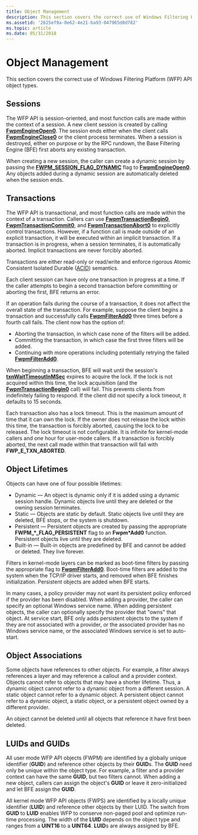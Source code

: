 ```yaml
---
title: Object Management
description: This section covers the correct use of Windows Filtering Platform (WFP) API object types.
ms.assetid: '2625ef9a-0e62-4e21-ba93-047965d0d782'
ms.topic: article
ms.date: 05/31/2018
---
```


# Object Management

This section covers the correct use of Windows Filtering Platform (WFP) API object types.

## Sessions

The WFP API is session-oriented, and most function calls are made within the context of a session. A new client session is created by calling [**FwpmEngineOpen0**](/windows/desktop/api/Fwpmu/nf-fwpmu-fwpmengineopen0). The session ends either when the client calls [**FwpmEngineClose0**](/windows/desktop/api/Fwpmu/nf-fwpmu-fwpmengineclose0) or the client process terminates. When a session is destroyed, either on purpose or by the RPC rundown, the Base Filtering Engine (BFE) first aborts any existing transaction.

When creating a new session, the caller can create a dynamic session by passing the [**FWPM\_SESSION\_FLAG\_DYNAMIC**](/windows/desktop/api/Fwpmtypes/ns-fwpmtypes-fwpm_session0_) flag to [**FwpmEngineOpen0**](/windows/desktop/api/Fwpmu/nf-fwpmu-fwpmengineopen0). Any objects added during a dynamic session are automatically deleted when the session ends.

## Transactions

The WFP API is transactional, and most function calls are made within the context of a transaction. Callers can use [**FwpmTransactionBegin0**](/windows/desktop/api/Fwpmu/nf-fwpmu-fwpmtransactionbegin0), [**FwpmTransactionCommit0**](/windows/desktop/api/Fwpmu/nf-fwpmu-fwpmtransactioncommit0), and [**FwpmTransactionAbort0**](/windows/desktop/api/Fwpmu/nf-fwpmu-fwpmtransactionabort0) to explicitly control transactions. However, if a function call is made outside of an explicit transaction, it will be executed within an implicit transaction. If a transaction is in progress, when a session terminates, it is automatically aborted. Implicit transactions are never forcibly aborted.

Transactions are either read-only or read/write and enforce rigorous Atomic Consistent Isolated Durable ([ACID](http://go.microsoft.com/fwlink/p/?linkid=98334)) semantics.

Each client session can have only one transaction in progress at a time. If the caller attempts to begin a second transaction before committing or aborting the first, BFE returns an error.

If an operation fails during the course of a transaction, it does not affect the overall state of the transaction. For example, suppose the client begins a transaction and successfully calls [**FwpmFilterAdd0**](/windows/desktop/api/Fwpmu/nf-fwpmu-fwpmfilteradd0) three times before a fourth call fails. The client now has the option of:

-   Aborting the transaction, in which case none of the filters will be added.
-   Committing the transaction, in which case the first three filters will be added.
-   Continuing with more operations including potentially retrying the failed [**FwpmFilterAdd0**](/windows/desktop/api/Fwpmu/nf-fwpmu-fwpmfilteradd0).

When beginning a transaction, BFE will wait until the session's [**txnWaitTimeoutInMSec**](/windows/desktop/api/Fwpmtypes/ns-fwpmtypes-fwpm_session0_) expires to acquire the lock. If the lock is not acquired within this time, the lock acquisition (and the [**FwpmTransactionBegin0**](/windows/desktop/api/Fwpmu/nf-fwpmu-fwpmtransactionbegin0) call) will fail. This prevents clients from indefinitely failing to respond. If the client did not specify a lock timeout, it defaults to 15 seconds.

Each transaction also has a lock timeout. This is the maximum amount of time that it can own the lock. If the owner does not release the lock within this time, the transaction is forcibly aborted, causing the lock to be released. The lock timeout is not configurable. It is infinite for kernel-mode callers and one hour for user-mode callers. If a transaction is forcibly aborted, the next call made within that transaction will fail with **FWP\_E\_TXN\_ABORTED**.

## Object Lifetimes

Objects can have one of four possible lifetimes:

-   Dynamic — An object is dynamic only if it is added using a dynamic session handle. Dynamic objects live until they are deleted or the owning session terminates.
-   Static — Objects are static by default. Static objects live until they are deleted, BFE stops, or the system is shutdown.
-   Persistent — Persistent objects are created by passing the appropriate **FWPM\_\*\_FLAG\_PERSISTENT** flag to an **Fwpm\*Add0** function. Persistent objects live until they are deleted.
-   Built-in — Built-in objects are predefined by BFE and cannot be added or deleted. They live forever.

Filters in kernel-mode layers can be marked as boot-time filters by passing the appropriate flag to [**FwpmFilterAdd0**](/windows/desktop/api/Fwpmu/nf-fwpmu-fwpmfilteradd0). Boot-time filters are added to the system when the TCP/IP driver starts, and removed when BFE finishes initialization. Persistent objects are added when BFE starts.

In many cases, a policy provider may not want its persistent policy enforced if the provider has been disabled. When adding a provider, the caller can specify an optional Windows service name. When adding persistent objects, the caller can optionally specify the provider that "owns" that object. At service start, BFE only adds persistent objects to the system if they are not associated with a provider, or the associated provider has no Windows service name, or the associated Windows service is set to auto-start.

## Object Associations

Some objects have references to other objects. For example, a filter always references a layer and may reference a callout and a provider context. Objects cannot refer to objects that may have a shorter lifetime. Thus, a dynamic object cannot refer to a dynamic object from a different session. A static object cannot refer to a dynamic object. A persistent object cannot refer to a dynamic object, a static object, or a persistent object owned by a different provider.

An object cannot be deleted until all objects that reference it have first been deleted.

## LUIDs and GUIDs

All user mode WFP API objects (FWPM) are identified by a globally unique identifier (**GUID**) and reference other objects by their **GUID**s. The **GUID** need only be unique within the object type. For example, a filter and a provider context can have the same **GUID**, but two filters cannot. When adding a new object, callers can assign the object's **GUID** or leave it zero-initialized and let BFE assign the **GUID**.

All kernel mode WFP API objects (FWPS) are identified by a locally unique identifier (**LUID**) and reference other objects by their LUID. The switch from **GUID** to **LUID** enables WFP to conserve non-paged pool and optimize run-time processing. The width of the **LUID** depends on the object type and ranges from a **UINT16** to a **UINT64**. **LUID**s are always assigned by BFE.

 

 




